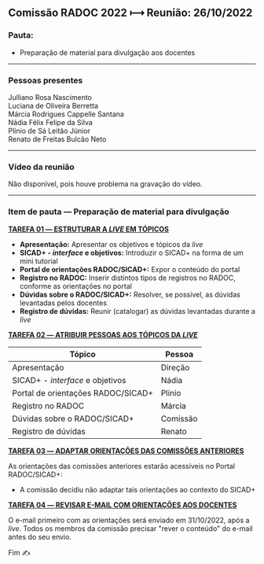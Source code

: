 ## Comissão RADOC 2022 &#x27FC; Reunião: 26/10/2022


### Pauta:
- Preparação de material para divulgação aos docentes

---
### Pessoas presentes

Julliano Rosa Nascimento<br>
Luciana de Oliveira Berretta<br>
Márcia Rodrigues Cappelle Santana<br>
Nádia Félix Felipe da Silva<br>
Plínio de Sá Leitão Júnior<br>
Renato de Freitas Bulcão Neto<br>

---
### Vídeo da reunião

Não disponível, pois houve problema na gravação do vídeo.

---
### Item de pauta &#x2015; Preparação de material para divulgação

<ins>**TAREFA 01 &#x2015; ESTRUTURAR A _LIVE_ EM TÓPICOS**</ins>
- **Apresentação:** Apresentar os objetivos e tópicos da _live_
- **SICAD+ - _interface_ e objetivos:** Introduzir o SICAD+ na forma de um mini tutorial
- **Portal de orientações RADOC/SICAD+:** Expor o conteúdo do portal
- **Registro no RADOC:** Inserir distintos tipos de registros no RADOC, conforme as orientações no portal
- **Dúvidas sobre o RADOC/SICAD+:** Resolver, se possível, as dúvidas levantadas pelos docentes
- **Registro de dúvidas:** Reunir (catalogar) as dúvidas levantadas durante a _live_

<ins>**TAREFA 02 &#x2015; ATRIBUIR PESSOAS AOS TÓPICOS DA _LIVE_**</ins>

|Tópico|Pessoa|
|-|-|
|Apresentação|Direção|
|SICAD+ - _interface_ e objetivos|Nádia|
|Portal de orientações RADOC/SICAD+|Plínio|
|Registro no RADOC|Márcia|
|Dúvidas sobre o RADOC/SICAD+|Comissão|
|Registro de dúvidas|Renato|

<ins>**TAREFA 03 &#x2015; ADAPTAR ORIENTAÇÕES DAS COMISSÕES ANTERIORES**</ins>

As orientações das comissões anteriores estarão acessíveis no Portal RADOC/SICAD+:
- A comissão decidiu não adaptar tais orientações ao contexto do SICAD+

<ins>**TAREFA 04 &#x2015; REVISAR E-MAIL COM ORIENTAÇÕES AOS DOCENTES**</ins>

O e-mail primeiro com as orientações será enviado em 31/10/2022, após a _live_.
Todos os membros da comissão precisar "rever o conteúdo" do e-mail antes do seu envio.

Fim &#9997;

